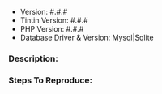 <!--
If you would like to propose new Bow features, please make a pull request, or open an issue at https://github.com/bowphp/tintin/issues.
-->

- Version: #.#.#
- Tintin Version: #.#.#
- PHP Version: #.#.#
- Database Driver & Version: Mysql|Sqlite

### Description:

### Steps To Reproduce: